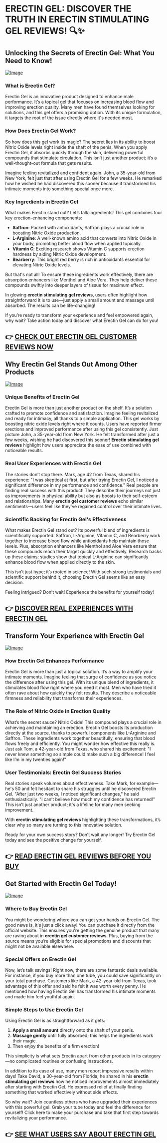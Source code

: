 # ERECTIN GEL: DISCOVER THE TRUTH IN ERECTIN STIMULATING GEL REVIEWS! 🔍✨

## Unlocking the Secrets of Erectin Gel: What You Need to Know!

[![Image](https://www2.sellhealth.com/257/erectin_gel_4_1.jpg)](https://gchaffi.com/xbB0ydm6)

### What is Erectin Gel?
Erectin Gel is an innovative product designed to enhance male performance. It’s a topical gel that focuses on increasing blood flow and improving erection quality. Many men have found themselves looking for solutions, and this gel offers a promising option. With its unique formulation, it targets the root of the issue directly where it's needed most.

### How Does Erectin Gel Work?
So how does this gel work its magic? The secret lies in its ability to boost Nitric Oxide levels right inside the shaft of the penis. When you apply Erectin Gel, it absorbs quickly through the skin, delivering powerful compounds that stimulate circulation. This isn’t just another product; it’s a well-thought-out formula that gets results.

Imagine feeling revitalized and confident again. John, a 35-year-old from New York, felt just that after using Erectin Gel for a few weeks. He remarked how he wished he had discovered this sooner because it transformed his intimate moments into something special once more.

### Key Ingredients in Erectin Gel
What makes Erectin stand out? Let’s talk ingredients! This gel combines four key erection-enhancing components:
- **Saffron**: Packed with antioxidants, Saffron plays a crucial role in boosting Nitric Oxide production.
- **L-Arginine**: A well-known amino acid that converts into Nitric Oxide in your body, promoting better blood flow when applied topically.
- **Vitamin C**: Exciting research shows Vitamin C supports erection hardness by aiding Nitric Oxide development.
- **Bearberry**: This bright red berry is rich in antioxidants essential for elevating Nitric Oxide levels.

But that's not all! To ensure these ingredients work effectively, there are absorption enhancers like Menthol and Aloe Vera. They help deliver these compounds swiftly into deeper layers of tissue for maximum effect.

In glowing **erectin stimulating gel reviews**, users often highlight how straightforward it is to use—just apply a small amount and massage until absorbed. The results can be life-changing!

If you’re ready to transform your experience and feel empowered again, why wait? Take action today and discover what Erectin Gel can do for you!



## 👉 [CHECK OUT ERECTIN GEL CUSTOMER REVIEWS NOW](https://gchaffi.com/xbB0ydm6)

## Why Erectin Gel Stands Out Among Other Products  
[![Image](https://www2.sellhealth.com/257/erectin_gel_6_1.jpg)](https://gchaffi.com/xbB0ydm6)  
### Unique Benefits of Erectin Gel  
Erectin Gel is more than just another product on the shelf. It’s a solution crafted to promote confidence and satisfaction. Imagine feeling revitalized and ready for intimacy, all thanks to a simple application. This gel works by boosting nitric oxide levels right where it counts. Users have reported firmer erections and improved performance after using this gel consistently. Just picture John, a 35-year-old from New York. He felt transformed after just a few weeks, wishing he had discovered this sooner! **Erectin stimulating gel reviews** highlight how users appreciate the ease of use combined with noticeable results.

### Real User Experiences with Erectin Gel  
The stories don’t stop there. Mark, age 42 from Texas, shared his experience: "I was skeptical at first, but after trying Erectin Gel, I noticed a significant difference in my performance and confidence." Real people are finding real success with this product! They describe their journeys not just as improvements in physical ability but also as boosts to their self-esteem and relationships. Many **erectin gel customer reviews** echo similar sentiments—users feel like they’ve regained control over their intimate lives.

### Scientific Backing for Erectin Gel's Effectiveness  
What makes Erectin Gel stand out? Its powerful blend of ingredients is scientifically supported. Saffron, L-Arginine, Vitamin C, and Bearberry work together to increase blood flow while antioxidants help maintain those levels. Plus, absorption enhancers like Menthol and Aloe Vera ensure that these compounds reach their target quickly and effectively. Research backs up these claims; studies show that topical L-Arginine can significantly enhance blood flow when applied directly to the skin.

This isn’t just hype; it’s rooted in science! With such strong testimonials and scientific support behind it, choosing Erectin Gel seems like an easy decision.

Feeling intrigued? Don’t wait! Experience the benefits for yourself today!



## 👉 [DISCOVER REAL EXPERIENCES WITH ERECTIN GEL](https://gchaffi.com/xbB0ydm6)

## Transform Your Experience with Erectin Gel

[![Image](https://www2.sellhealth.com/257/erectin_gel_3_1.jpg)](https://gchaffi.com/xbB0ydm6)

### How Erectin Gel Enhances Performance
Erectin Gel is more than just a topical solution. It’s a way to amplify your intimate moments. Imagine feeling that surge of confidence as you notice the difference after using this gel. With its unique blend of ingredients, it stimulates blood flow right where you need it most. Men who have tried it often rave about how quickly they felt results. They describe a noticeable firmness and reliability that transforms their experiences.

### The Role of Nitric Oxide in Erection Quality  
What’s the secret sauce? Nitric Oxide! This compound plays a crucial role in achieving and maintaining an erection. Erectin Gel boosts its production directly at the source, thanks to powerful components like L-Arginine and Saffron. These ingredients work together beautifully, ensuring that blood flows freely and efficiently. You might wonder how effective this really is. Just ask Tom, a 42-year-old from Texas, who shared his excitement: "I never knew something so simple could make such a big difference! I feel like I’m in my twenties again!"

### User Testimonials: Erectin Gel Success Stories  
Real stories speak volumes about effectiveness. Take Mark, for example—he's 50 and felt hesitant to share his struggles until he discovered Erectin Gel. "After just two weeks, I noticed significant changes," he said enthusiastically. "I can’t believe how much my confidence has returned!" This isn’t just another product; it's a lifeline for many men seeking improvement.

With **erectin stimulating gel reviews** highlighting these transformations, it’s clear why so many are turning to this innovative solution.

Ready for your own success story? Don’t wait any longer! Try Erectin Gel today and see the positive change for yourself.



## 👉 [READ ERECTIN GEL REVIEWS BEFORE YOU BUY](https://gchaffi.com/xbB0ydm6)

## Get Started with Erectin Gel Today!

[![Image](https://www2.sellhealth.com/257/erectin_gel_1_1.jpg)](https://gchaffi.com/xbB0ydm6)

### Where to Buy Erectin Gel
You might be wondering where you can get your hands on Erectin Gel. The good news is, it's just a click away! You can purchase it directly from the official website. This ensures you're getting the genuine product that many are raving about in **erectin gel customer reviews**. Plus, buying from the source means you’re eligible for special promotions and discounts that might not be available elsewhere.

### Special Offers on Erectin Gel
Now, let’s talk savings! Right now, there are some fantastic deals available. For instance, if you buy more than one tube, you could save significantly on your total purchase. Customers like Mark, a 42-year-old from Texas, took advantage of this offer and said he felt it was worth every penny. He mentioned how having Erectin Gel has transformed his intimate moments and made him feel youthful again.

### Simple Steps to Use Erectin Gel
Using Erectin Gel is as straightforward as it gets:
1. **Apply a small amount** directly onto the shaft of your penis.
2. **Massage gently** until fully absorbed; this helps the ingredients work their magic.
3. Then enjoy the benefits of a firm erection!
   
This simplicity is what sets Erectin apart from other products in its category—no complicated routines or confusing instructions.

In addition to its ease of use, many men report impressive results within days! Take David, a 30-year-old from Florida; he shared in his **erectin stimulating gel reviews** how he noticed improvements almost immediately after starting with Erectin Gel. He expressed relief at finally finding something that worked effectively without side effects.

So why wait? Join countless others who have upgraded their experiences with this powerful gel. Grab your tube today and feel the difference for yourself! Click here to make your purchase and take that first step towards revitalizing your performance.



## 👉 [SEE WHAT USERS SAY ABOUT ERECTIN GEL](https://gchaffi.com/xbB0ydm6)